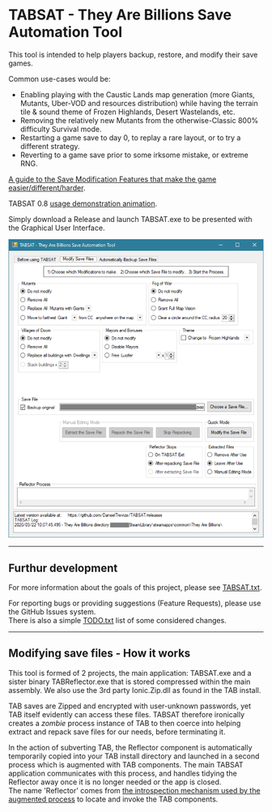 # TABSAT - They Are Billions Save Automation Tool

This tool is intended to help players backup, restore, and modify their save games.

Common use-cases would be:  
* Enabling playing with the Caustic Lands map generation (more Giants, Mutants, Uber-VOD and resources distribution) while having the terrain tile & sound theme of Frozen Highlands, Desert Wastelands, etc.  
* Removing the relatively new Mutants from the otherwise-Classic 800% difficulty Survival mode.  
* Restarting a game save to day 0, to replay a rare layout, or to try a different strategy.  
* Reverting to a game save prior to some irksome mistake, or extreme RNG.  

[A guide to the Save Modification Features that make the game easier/different/harder](https://github.com/DaneelTrevize/TABSAT/blob/master/Features.md).

TABSAT 0.8 [usage demonstration animation](https://imgur.com/T5EU6IJ).

Simply download a Release and launch TABSAT.exe to be presented with the Graphical User Interface.

![UI 2 1](https://github.com/DaneelTrevize/TABSAT/blob/master/screenshots/UI%202%201.png)

----
## Furthur development

For more information about the goals of this project, please see [TABSAT.txt](https://github.com/DaneelTrevize/TABSAT/blob/master/TABSAT.txt).

For reporting bugs or providing suggestions (Feature Requests), please use the GitHub Issues system.  
There is also a simple [TODO.txt](https://github.com/DaneelTrevize/TABSAT/blob/master/TODO.txt) list of some considered changes.

----

## Modifying save files - How it works

This tool is formed of 2 projects, the main application: TABSAT.exe and a sister binary TABReflector.exe that is stored compressed within the main assembly. We also use the 3rd party Ionic.Zip.dll as found in the TAB install.

TAB saves are Zipped and encrypted with user-unknown passwords, yet TAB itself evidently can access these files. TABSAT therefore ironically creates a *zombie* process instance of TAB to then coerce into helping extract and repack save files for our needs, before terminating it.

In the action of subverting TAB, the Reflector component is automatically temporarily copied into your TAB install directory and launched in a second process which is augmented with TAB components. The main TABSAT application communicates with this process, and handles tidying the Reflector away once it is no longer needed or the app is closed.  
The name 'Reflector' comes from [the introspection mechanism used by the augmented process](https://docs.microsoft.com/en-us/dotnet/api/system.reflection?view=netframework-4.0) to locate and invoke the TAB components.
